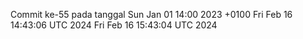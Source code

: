 Commit ke-55 pada tanggal Sun Jan 01 14:00 2023 +0100
Fri Feb 16 14:43:06 UTC 2024
Fri Feb 16 15:43:04 UTC 2024
